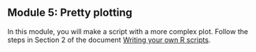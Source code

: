 Module 5: Pretty plotting
---

In this module, you will make a script with a more complex plot. Follow the steps in Section 2 of the document [Writing your own R scripts](https://github.com/ClaudiaBrauer/A-very-short-introduction-to-R/blob/master/documents/Writing_your_own_R_scripts.pdf).
